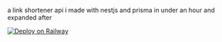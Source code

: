 a link shortener api i made with nestjs and prisma in under an hour and expanded after

[![Deploy on Railway](https://railway.app/button.svg)](https://railway.app/new/template/JoYQwl?referralCode=Ytu2mB)